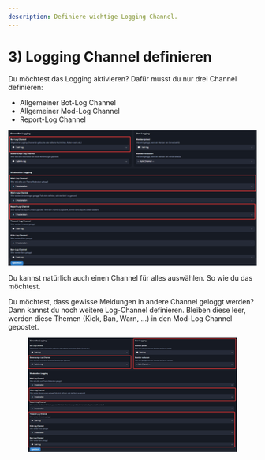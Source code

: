```yaml
---
description: Definiere wichtige Logging Channel.
---
```


# 3) Logging Channel definieren

Du möchtest das Logging aktivieren? Dafür musst du nur drei Channel definieren:

* Allgemeiner Bot-Log Channel
* Allgemeiner Mod-Log Channel
* Report-Log Channel

<div data-full-width="true"><img src="../.gitbook/assets/D6GEYE82v6.png" alt=""></div>

Du kannst natürlich auch einen Channel für alles auswählen. So wie du das möchtest.

Du möchtest, dass gewisse Meldungen in andere Channel geloggt werden? Dann kannst du noch weitere Log-Channel definieren. Bleiben diese leer, werden diese Themen (Kick, Ban, Warn, …) in den Mod-Log Channel gepostet.

<figure><img src="../.gitbook/assets/MgmTR7xrLM.png" alt=""><figcaption></figcaption></figure>
